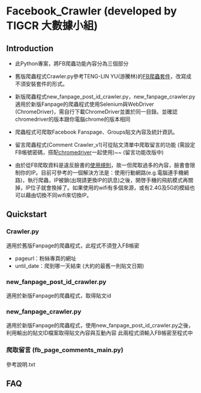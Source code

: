 # Facebook_Crawler (developed by TIGCR 大數據小組)

## Introduction
* 此Python專案，將FB爬蟲功能內容分為三個部分
* 舊版爬蟲程式Crawler.py參考TENG-LIN YU(游騰林)的[FB爬蟲套件](https://github.com/TLYu0419/facebook_crawler)，改寫成不須安裝套件的形式。
* 新版爬蟲程式new_fanpage_post_id_crawler.py，new_fanpage_crawler.py適用於新版Fanpage的爬蟲程式使用Selenium與WebDriver (ChromeDriver)，需自行下載ChromeDriver並置於同一目錄。並確認chromedriver的版本跟你電腦chrome的版本相同
* 爬蟲程式可爬取Facebook Fanspage、Groups貼文內容及統計資訊。
* 留言爬蟲程式(Comment Crawler_v1)可從貼文清單中爬取留言的功能 (需設定FB帳號密碼，搭配[chromedriver](https://chromedriver.chromium.org/)一起使用)~~ (留言功能改版中) 

* 由於從FB爬取資料是違反臉書的[使用規則](https://about.fb.com/news/2021/04/how-we-combat-scraping/)，故一但爬取過多的內容，臉書會限制你的IP。目前可參考的一個解決方法是：使用行動網路(e.g.電腦連手機網路)，執行爬蟲，IP被鎖(出現請更換IP的訊息)之後，開啓手機的飛航模式再關掉，IP位子就會換掉了。如果使用的wifi有多個來源，或有2.4G及5G的模組也可以藉由切換不同wifi來切換IP。


## Quickstart
### Crawler.py 
適用於舊版Fanpage的爬蟲程式，此程式不須登入FB帳密
* pageurl：粉絲專頁的網址
* until_date：爬到哪一天結束 (大約的最舊一則貼文日期)

### new_fanpage_post_id_crawler.py 
適用於新版Fanpage的爬蟲程式，取得貼文id
### new_fanpage_crawler.py 
適用於新版Fanpage的爬蟲程式，使用new_fanpage_post_id_crawler.py之後，利用輸出的貼文ID檔案取得貼文內容與互動內容
此兩程式須輸入FB帳密至程式中

### 爬取留言 (fb_page_comments_main.py)
參考說明.txt

## FAQ
